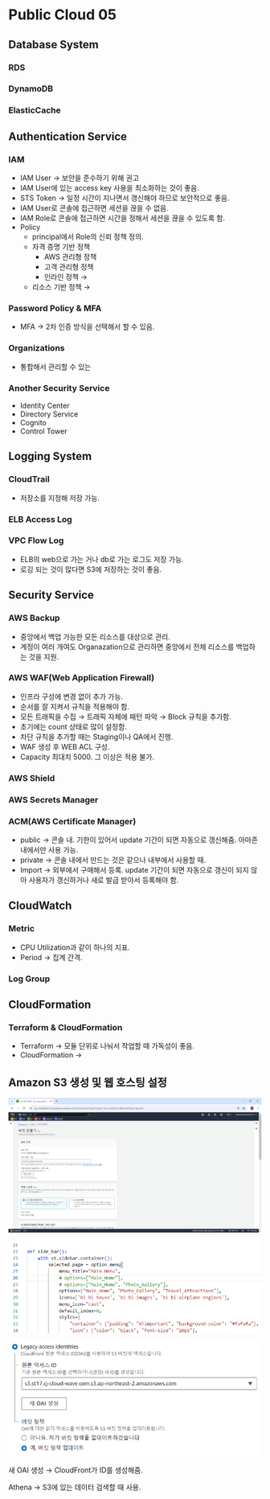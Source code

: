# Public Cloud 05

## Database System

### RDS

### DynamoDB

### ElasticCache

## Authentication Service

### IAM

- IAM User → 보안을 준수하기 위해 권고
- IAM User에 있는 access key 사용을 최소화하는 것이 좋음.
- STS Token → 일정 시간이 지나면서 갱신해야 하므로 보안적으로 좋음.
- IAM User로 콘솔에 접근하면 세션을 끊을 수 없음.
- IAM Role로 콘솔에 접근하면 시간을 정해서 세션을 끊을 수 있도록 함.
- Policy
    - principal에서 Role의 신뢰 정책 정의.
    - 자격 증명 기반 정책
        - AWS 관리형 정책
        - 고객 관리형 정책
        - 인라인 정책 →
    - 리소스 기반 정책 →

### Password Policy & MFA

- MFA → 2차 인증 방식을 선택해서 할 수 있음.

### Organizations

- 통합해서 관리할 수 있는

### Another Security Service

- Identity Center
- Directory Service
- Cognito
- Control Tower

## Logging System

### CloudTrail

- 저장소를 지정해 저장 가능.

### ELB Access Log

### VPC Flow Log

- ELB의 web으로 가는 거나 db로 가는 로그도 저장 가능.
- 로깅 되는 것이 많다면 S3에 저장하는 것이 좋음.

## Security Service

### AWS Backup

- 중앙에서 백업 가능한 모든 리소스를 대상으로 관리.
- 계정이 여러 개여도 Organazation으로 관리하면 중앙에서 전체 리소스를 백업하는 것을 지원.

### AWS WAF(Web Application Firewall)

- 인프라 구성에 변경 없이 추가 가능.
- 순서를 잘 지켜서 규칙을 적용해야 함.
- 모든 트래픽을 수집 → 트래픽 자체에 패턴 파악 → Block 규칙을 추가함.
- 초기에는 count 상태로 많이 설정함.
- 차단 규칙을 추가할 때는 Staging이나 QA에서 진행.
- WAF 생성 후 WEB ACL 구성.
- Capacity 최대치 5000. 그 이상은 적용 불가.

### AWS Shield

### AWS Secrets Manager

### ACM(AWS Certificate Manager)

- public → 콘솔 내. 기한이 있어서 update 기간이 되면 자동으로 갱신해줌. 아마존 내에서만 사용 가능.
- private → 콘솔 내에서 만드는 것은 같으나 내부에서 사용할 때.
- Import → 외부에서 구매해서 등록. update 기간이 되면 자동으로 갱신이 되지 않아 사용자가 갱신하거나 새로 발급 받아서 등록해야 함.

## CloudWatch

### Metric

- CPU Utilization과 같이 하나의 지표.
- Period → 집계 간격.

### Log Group

## CloudFormation

### Terraform & CloudFormation

- Terraform → 모듈 단위로 나눠서 작업할 때 가독성이 좋음.
- CloudFormation →

## Amazon S3 생성 및 웹 호스팅 설정

![Untitled](Public%20Cloud%2005/Untitled.png)

![Untitled](Public%20Cloud%2005/Untitled%201.png)

![Untitled](Public%20Cloud%2005/Untitled%202.png)

새 OAI 생성 → CloudFront가 ID를 생성해줌.

Athena → S3에 있는 데이터 검색할 때 사용.
